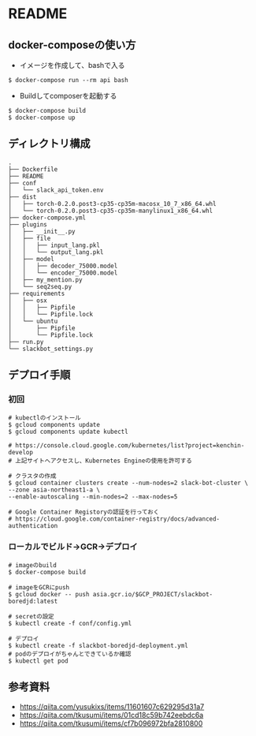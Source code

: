 # README
## docker-composeの使い方
* イメージを作成して、bashで入る
```
$ docker-compose run --rm api bash
```

* Buildしてcomposerを起動する
```
$ docker-compose build
$ docker-compose up
```

## ディレクトリ構成
```
.
├── Dockerfile
├── README
├── conf
│   └── slack_api_token.env
├── dist
│   ├── torch-0.2.0.post3-cp35-cp35m-macosx_10_7_x86_64.whl
│   └── torch-0.2.0.post3-cp35-cp35m-manylinux1_x86_64.whl
├── docker-compose.yml
├── plugins
│   ├── __init__.py
│   ├── file
│   │   ├── input_lang.pkl
│   │   └── output_lang.pkl
│   ├── model
│   │   ├── decoder_75000.model
│   │   └── encoder_75000.model
│   ├── my_mention.py
│   └── seq2seq.py
├── requirements
│   ├── osx
│   │   ├── Pipfile
│   │   └── Pipfile.lock
│   └── ubuntu
│       ├── Pipfile
│       └── Pipfile.lock
├── run.py
└── slackbot_settings.py
```

## デプロイ手順
### 初回
```
# kubectlのインストール
$ gcloud components update
$ gcloud components update kubectl

# https://console.cloud.google.com/kubernetes/list?project=kenchin-develop
# 上記サイトへアクセスし、Kubernetes Engineの使用を許可する

# クラスタの作成
$ gcloud container clusters create --num-nodes=2 slack-bot-cluster \
--zone asia-northeast1-a \
--enable-autoscaling --min-nodes=2 --max-nodes=5

# Google Container Registoryの認証を行っておく
# https://cloud.google.com/container-registry/docs/advanced-authentication
```

### ローカルでビルド->GCR->デプロイ
```
# imageのbuild
$ docker-compose build

# imageをGCRにpush
$ gcloud docker -- push asia.gcr.io/$GCP_PROJECT/slackbot-boredjd:latest

# secretの設定
$ kubectl create -f conf/config.yml

# デプロイ
$ kubectl create -f slackbot-boredjd-deployment.yml
# podのデプロイがちゃんとできているか確認
$ kubectl get pod
```

## 参考資料
* https://qiita.com/yusukixs/items/11601607c629295d31a7
* https://qiita.com/tkusumi/items/01cd18c59b742eebdc6a
* https://qiita.com/tkusumi/items/cf7b096972bfa2810800